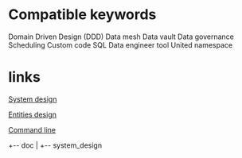# Compatible keywords
Domain Driven Design (DDD)
Data mesh
Data vault
Data governance
Scheduling
Custom code
SQL 
Data engineer tool
United namespace
# links
[System design](./doc/system_design/system_design.md)

[Entities design](./doc/entities_design/entities_design.md)

[Command line](./lakehouse-cli/doc/commandline.MD)

+-- doc
|   +-- system_design